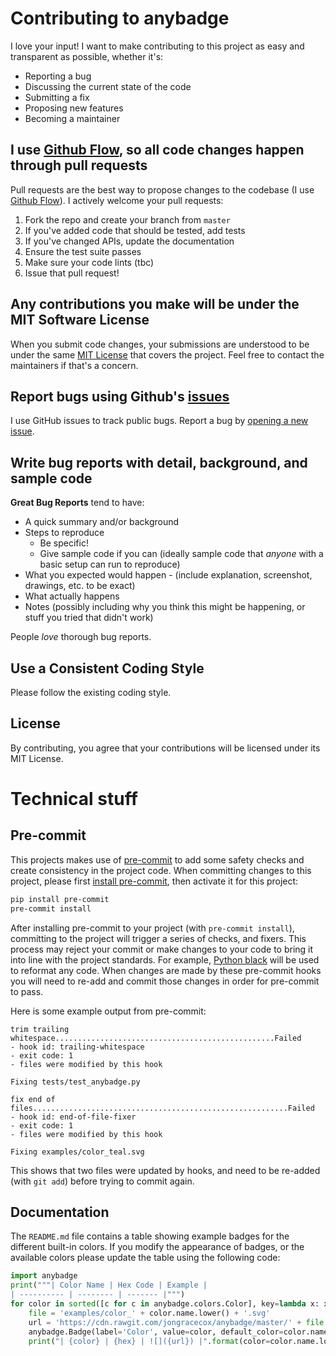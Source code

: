 # Contributing to anybadge
I love your input! I want to make contributing to this project as easy and transparent as possible, whether it's:

- Reporting a bug
- Discussing the current state of the code
- Submitting a fix
- Proposing new features
- Becoming a maintainer

## I use [Github Flow](https://docs.github.com/en/get-started/quickstart/github-flow), so all code changes happen through pull requests
Pull requests are the best way to propose changes to the codebase (I use
[Github Flow](https://docs.github.com/en/get-started/quickstart/github-flow)). I actively welcome your pull requests:

1. Fork the repo and create your branch from `master`
2. If you've added code that should be tested, add tests
3. If you've changed APIs, update the documentation
4. Ensure the test suite passes
5. Make sure your code lints (tbc)
6. Issue that pull request!

## Any contributions you make will be under the MIT Software License
When you submit code changes, your submissions are understood to be under the same
[MIT License](http://choosealicense.com/licenses/mit/) that covers the project. Feel free to contact the maintainers
if that's a concern.

## Report bugs using Github's [issues](https://github.com/jongracecox/anybadge/issues)
I use GitHub issues to track public bugs. Report a bug by
[opening a new issue](https://github.com/jongracecox/anybadge/issues/new/choose).

## Write bug reports with detail, background, and sample code
**Great Bug Reports** tend to have:

- A quick summary and/or background
- Steps to reproduce
  - Be specific!
  - Give sample code if you can (ideally sample code that *anyone* with a basic setup can run to reproduce)
- What you expected would happen - (include explanation, screenshot, drawings, etc. to be exact)
- What actually happens
- Notes (possibly including why you think this might be happening, or stuff you tried that didn't work)

People *love* thorough bug reports.

## Use a Consistent Coding Style
Please follow the existing coding style.

## License
By contributing, you agree that your contributions will be licensed under its MIT License.

# Technical stuff

## Pre-commit
This projects makes use of [pre-commit](https://pre-commit.com) to add some safety checks and create consistency
in the project code. When committing changes to this project, please first [install pre-commit](https://pre-commit.com/#install),
then activate it for this project:

```bash
pip install pre-commit
pre-commit install
```

After installing pre-commit to your project (with `pre-commit install`), committing to the project will trigger a series
of checks, and fixers. This process may reject your commit or make changes to your code to bring it into line with the
project standards. For example, [Python black](https://github.com/psf/black) will be used to reformat any code. When
changes are made by these pre-commit hooks you will need to re-add and commit those changes in order for pre-commit to
pass.

Here is some example output from pre-commit:

```
trim trailing whitespace.................................................Failed
- hook id: trailing-whitespace
- exit code: 1
- files were modified by this hook

Fixing tests/test_anybadge.py

fix end of files.........................................................Failed
- hook id: end-of-file-fixer
- exit code: 1
- files were modified by this hook

Fixing examples/color_teal.svg
```

This shows that two files were updated by hooks, and need to be re-added (with `git add`) before trying to commit again.

## Documentation
The `README.md` file contains a table showing example badges for the different built-in colors. If you modify the
appearance of badges, or the available colors please update the table using the following code:

```python
import anybadge
print("""| Color Name | Hex Code | Example |
| ---------- | -------- | ------- |""")
for color in sorted([c for c in anybadge.colors.Color], key=lambda x: x.name):
    file = 'examples/color_' + color.name.lower() + '.svg'
    url = 'https://cdn.rawgit.com/jongracecox/anybadge/master/' + file
    anybadge.Badge(label='Color', value=color, default_color=color.name.lower()).write_badge(file, overwrite=True)
    print("| {color} | {hex} | ![]({url}) |".format(color=color.name.lower(), hex=color.value.upper(), url=url))
```
